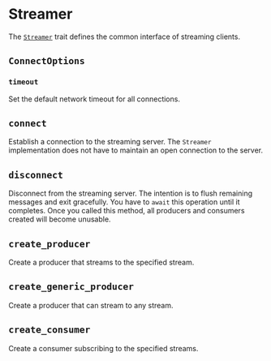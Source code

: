 # Streamer

The [`Streamer`](https://docs.rs/sea-streamer/*/sea_streamer/trait.Streamer.html) trait defines the common interface of streaming clients.

## `ConnectOptions`

### `timeout`

Set the default network timeout for all connections.

## `connect`

Establish a connection to the streaming server. The `Streamer` implementation does not have to maintain an open connection to the server.

## `disconnect`

Disconnect from the streaming server. The intention is to flush remaining messages and exit gracefully. You have to `await` this operation until it completes. Once you called this method, all producers and consumers created will become unusable.

## `create_producer`

Create a producer that streams to the specified stream.

## `create_generic_producer`

Create a producer that can stream to any stream.

## `create_consumer`

Create a consumer subscribing to the specified streams.
